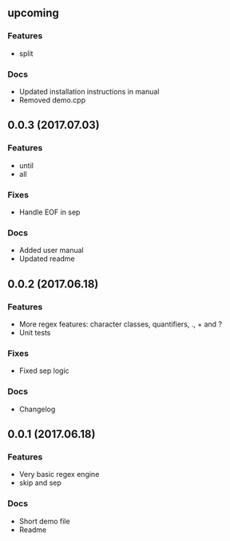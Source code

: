 ## upcoming

### Features

* split

### Docs

* Updated installation instructions in manual
* Removed demo.cpp

## 0.0.3 (2017.07.03)

### Features

* until
* all

### Fixes

* Handle EOF in sep

### Docs

* Added user manual
* Updated readme

## 0.0.2 (2017.06.18)

### Features

* More regex features: character classes, quantifiers, ., + and ?
* Unit tests

### Fixes

* Fixed sep logic

### Docs

* Changelog

## 0.0.1 (2017.06.18)

### Features

* Very basic regex engine
* skip and sep

### Docs

* Short demo file
* Readme
